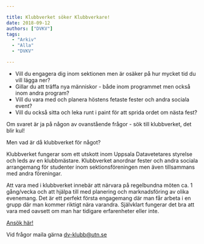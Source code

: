 ```yaml
---

title: Klubbverket söker Klubbverkare!
date: 2018-09-12
authors: ["DVKV"]
tags:
  - "Arkiv"
  - "Alla"
  - "DVKV"

---
```


- Vill du engagera dig inom sektionen men är osäker på hur mycket tid du vill lägga ner?
- Gillar du att träffa nya människor - både inom programmet men också inom andra program?
- Vill du vara med och planera höstens fetaste fester och andra sociala event?
- Vill du också sitta och leka runt i paint för att sprida ordet om nästa fest?

Om svaret är ja på någon av ovanstående frågor - sök till klubbverket, det blir kul!


Men vad är då klubbverket för något?

Klubbverket fungerar som ett utskott inom Uppsala Datavetetares styrelse och leds av en klubbmästare. Klubbverket anordnar fester och andra sociala arrangemang för studenter inom sektionsföreningen men även tillsammans med andra föreningar. 

Att vara med i klubbverket innebär att närvara på regelbundna möten ca. 1 gång/vecka och att hjälpa till med planering och marknadsföring av olika evenemang. Det är ett perfekt första engagemang där man får arbeta i en grupp där man kommer riktigt nära varandra. Självklart fungerar det bra att vara med oavsett om man har tidigare erfarenheter eller inte.

[Ansök här!](https://docs.google.com/forms/d/e/1FAIpQLSfnR1_oyHSocY2AEt_w4KW2TBPSycbqBJDTiE3z-x8susoqVQ/viewform)

Vid frågor maila gärna dv-klubb@utn.se